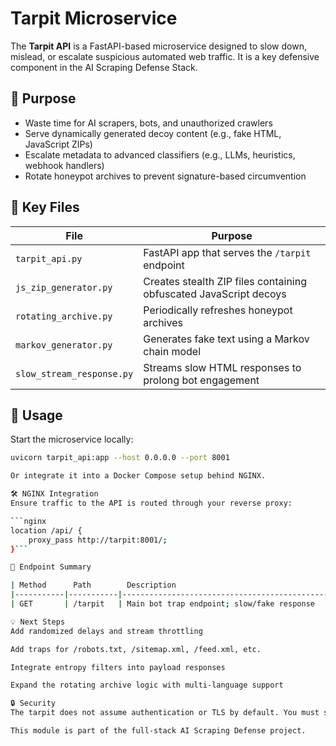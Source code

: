 # Tarpit Microservice

The **Tarpit API** is a FastAPI-based microservice designed to slow down, mislead, or escalate suspicious automated web traffic. It is a key defensive component in the AI Scraping Defense Stack.

## 🚦 Purpose

- Waste time for AI scrapers, bots, and unauthorized crawlers
- Serve dynamically generated decoy content (e.g., fake HTML, JavaScript ZIPs)
- Escalate metadata to advanced classifiers (e.g., LLMs, heuristics, webhook handlers)
- Rotate honeypot archives to prevent signature-based circumvention

## 📂 Key Files

| File                     | Purpose                                                                 |
|--------------------------|-------------------------------------------------------------------------|
| `tarpit_api.py`          | FastAPI app that serves the `/tarpit` endpoint                          |
| `js_zip_generator.py`    | Creates stealth ZIP files containing obfuscated JavaScript decoys       |
| `rotating_archive.py`    | Periodically refreshes honeypot archives                                |
| `markov_generator.py`    | Generates fake text using a Markov chain model                          |
| `slow_stream_response.py`| Streams slow HTML responses to prolong bot engagement                   |

## 🔄 Usage

Start the microservice locally:

```bash
uvicorn tarpit_api:app --host 0.0.0.0 --port 8001

Or integrate it into a Docker Compose setup behind NGINX.

🛠 NGINX Integration
Ensure traffic to the API is routed through your reverse proxy:

```nginx
location /api/ {
    proxy_pass http://tarpit:8001/;
}```

🎯 Endpoint Summary

| Method      Path        Description
|-----------|-----------|----------------------------------------------------------|
| GET       | /tarpit   | Main bot trap endpoint; slow/fake response

💡 Next Steps
Add randomized delays and stream throttling

Add traps for /robots.txt, /sitemap.xml, /feed.xml, etc.

Integrate entropy filters into payload responses

Expand the rotating archive logic with multi-language support

🔒 Security
The tarpit does not assume authentication or TLS by default. You must secure deployment using HTTPS and firewall rules appropriate to your environment.

This module is part of the full-stack AI Scraping Defense project.
